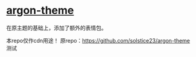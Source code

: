 # [argon-theme](https://github.com/solstice23/argon-theme)
在原主题的基础上，添加了额外的表情包。

本repo仅作cdn用途！
原repo：https://github.com/solstice23/argon-theme
测试
